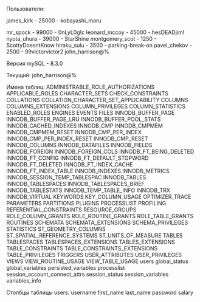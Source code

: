 Пользователи:

james_kirk - 25000 - kobayashi_maru <p>
mr_spock - 99000 - 0nLyL0g!c
leonard_mccoy - 45000 - hesDEADjim!
nyota_uhura - 39000 - StarShine
montgomery_scot - 1250 - ScottyDoesntKnow
hiraku_sulu - 3500 - parking-break-on
pavel_chekov - 2500 - 99victorvictor2
john_harrison@%

Версия mySQL - 8.3.0

Текущий: john_harrison@%

Имена таблиц: 
ADMINISTRABLE_ROLE_AUTHORIZATIONS
APPLICABLE_ROLES
CHARACTER_SETS
CHECK_CONSTRAINTS
COLLATIONS
COLLATION_CHARACTER_SET_APPLICABILITY
COLUMNS
COLUMNS_EXTENSIONS
COLUMN_PRIVILEGES
COLUMN_STATISTICS
ENABLED_ROLES
ENGINES
EVENTS
FILES
INNODB_BUFFER_PAGE
INNODB_BUFFER_PAGE_LRU
INNODB_BUFFER_POOL_STATS
INNODB_CACHED_INDEXES
INNODB_CMP
INNODB_CMPMEM
INNODB_CMPMEM_RESET
INNODB_CMP_PER_INDEX
INNODB_CMP_PER_INDEX_RESET
INNODB_CMP_RESET
INNODB_COLUMNS
INNODB_DATAFILES
INNODB_FIELDS
INNODB_FOREIGN
INNODB_FOREIGN_COLS
INNODB_FT_BEING_DELETED
INNODB_FT_CONFIG
INNODB_FT_DEFAULT_STOPWORD
INNODB_FT_DELETED
INNODB_FT_INDEX_CACHE
INNODB_FT_INDEX_TABLE
INNODB_INDEXES
INNODB_METRICS
INNODB_SESSION_TEMP_TABLESPAC
INNODB_TABLES
INNODB_TABLESPACES
INNODB_TABLESPACES_BRIEF
INNODB_TABLESTATS
INNODB_TEMP_TABLE_INFO
INNODB_TRX
INNODB_VIRTUAL
KEYWORDS
KEY_COLUMN_USAGE
OPTIMIZER_TRACE
PARAMETERS
PARTITIONS
PLUGINS
PROCESSLIST
PROFILING
REFERENTIAL_CONSTRAINTS
RESOURCE_GROUPS
ROLE_COLUMN_GRANTS
ROLE_ROUTINE_GRANTS
ROLE_TABLE_GRANTS
ROUTINES
SCHEMATA
SCHEMATA_EXTENSIONS
SCHEMA_PRIVILEGES
STATISTICS
ST_GEOMETRY_COLUMNS
ST_SPATIAL_REFERENCE_SYSTEMS
ST_UNITS_OF_MEASURE
TABLES
TABLESPACES
TABLESPACES_EXTENSIONS
TABLES_EXTENSIONS
TABLE_CONSTRAINTS
TABLE_CONSTRAINTS_EXTENSIONS
TABLE_PRIVILEGES
TRIGGERS
USER_ATTRIBUTES
USER_PRIVILEGES
VIEWS
VIEW_ROUTINE_USAGE
VIEW_TABLE_USAGE
users
global_status
global_variables
persisted_variables
processlist
session_account_connect_attrs
session_status
session_variables
variables_info

Столбцы таблицы users:
username
first_name
last_name
password
salary
